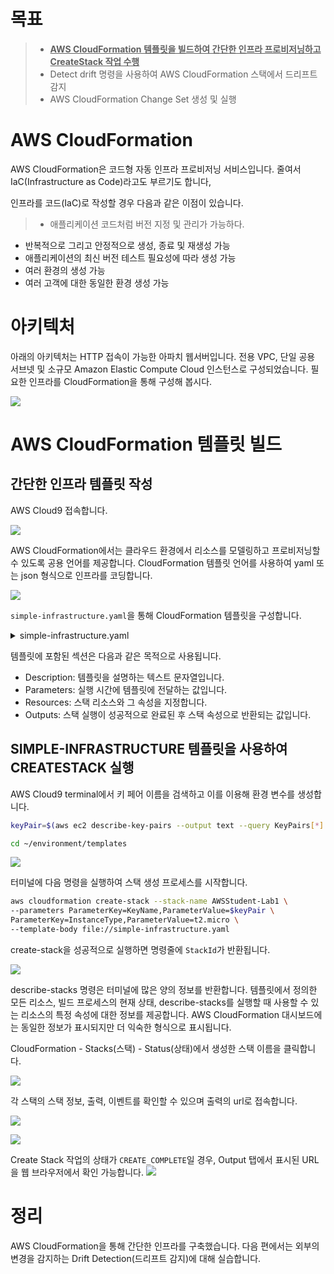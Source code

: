 # 목표
> - <u>**AWS CloudFormation 템플릿을 빌드하여 간단한 인프라 프로비저닝하고 CreateStack 작업 수행**</u>
> - Detect drift 명령을 사용하여 AWS CloudFormation 스택에서 드리프트 감지
> - AWS CloudFormation Change Set 생성 및 실행

# AWS CloudFormation
AWS CloudFormation은 코드형 자동 인프라 프로비저닝 서비스입니다. 줄여서 IaC(Infrastructure as Code)라고도 부르기도 합니다,

인프라를 코드(IaC)로 작성할 경우 다음과 같은 이점이 있습니다.
> - 애플리케이션 코드처럼 버전 지정 및 관리가 가능하다.
- 반복적으로 그리고 안정적으로 생성, 종료 및 재생성 가능
- 애플리케이션의 최신 버전 테스트 필요성에 따라 생성 가능
- 여러 환경의 생성 가능
- 여러 고객에 대한 동일한 환경 생성 가능

# 아키텍처
아래의 아키텍처는 HTTP 접속이 가능한 아파치 웹서버입니다. 전용 VPC, 단일 공용 서브넷 및 소규모 Amazon Elastic Compute Cloud 인스턴스로 구성되었습니다. 필요한 인프라를 CloudFormation을 통해 구성해 봅시다.

![](https://velog.velcdn.com/images/chocochip/post/7fb4ddff-81d0-42c7-a7c1-193e4084f5b4/image.png)


# AWS CloudFormation 템플릿 빌드
## 간단한 인프라 템플릿 작성

AWS Cloud9 접속합니다.

![](https://velog.velcdn.com/images/chocochip/post/dca2c448-56b1-4ebc-90c8-a9e28262695d/image.png)

AWS CloudFormation에서는 클라우드 환경에서 리소스를 모델링하고 프로비저닝할 수 있도록 공용 언어를 제공합니다. CloudFormation 템플릿 언어를 사용하여 yaml 또는 json 형식으로 인프라를 코딩합니다. 

![](https://velog.velcdn.com/images/chocochip/post/8558ce96-b537-4848-afc7-fd0c742c91a6/image.png)

`simple-infrastructure.yaml`을 통해 CloudFormation 템플릿을 구성합니다.


<details>
<summary>simple-infrastructure.yaml</summary>
<div markdown="1">

```yaml
AWSTemplateFormatVersion: 2010-09-09
Description: >-
  AWS CloudFormation Simple Infrastructure Template
  VPC_Single_Instance_In_Subnet: This template will show how to create a VPC and
  add an EC2 instance with an Elastic IP address and a security group.
Parameters:
  VPCCIDR:
    Description: CIDR Block for VPC
    Type: String
    Default: 10.199.0.0/16
    AllowedValues:
      - 10.199.0.0/16
  PUBSUBNET1: 
  InstanceType:
    Description: WebServer EC2 instance type
    Type: String
    Default: t2.nano
    AllowedValues:
      - t2.nano
      - t2.micro
      - t2.small
    ConstraintDescription: must be a valid EC2 instance type.
  KeyName:
    Description: Keyname for the keypair that Qwiklab will use to launch EC2 instances
    Type: 'AWS::EC2::KeyPair::KeyName'
    ConstraintDescription: must be the name of the provided existing EC2 KeyPair.
  SSHLocation:
    Description: ' The IP address range that can be used to SSH to the EC2 instances'
    Type: String
    MinLength: '9'
    MaxLength: '18'
    Default: 0.0.0.0/0
    AllowedPattern: '(\d{1,3})\.(\d{1,3})\.(\d{1,3})\.(\d{1,3})/(\d{1,2})'
    ConstraintDescription: must be a valid IP CIDR range of the form x.x.x.x/x.
  LatestAmiId:
    Description: Find the current AMI ID using System Manager Parameter Store
    Type: 'AWS::SSM::Parameter::Value<AWS::EC2::Image::Id>'
    Default: /aws/service/ami-amazon-linux-latest/amzn2-ami-hvm-x86_64-gp2
  QwiklabLocale:
    Default: en
    Description: >-
      The locale of the student will be passed in to this parameter via the
      Qwiklab platform (via the student's browser)
    Type: String
Resources:
  VPC:
    Type: 'AWS::EC2::VPC'
    Properties:
      CidrBlock: !Ref VPCCIDR
      EnableDnsSupport: 'true'
      EnableDnsHostnames: 'true'
      Tags:
        - Key: Application
          Value: !Ref 'AWS::StackId'
        - Key: Name
          Value: CF lab environment
  Subnet:
    Type: 'AWS::EC2::Subnet'
    DependsOn: VPC
    Properties:
      VpcId: !Ref VPC
      CidrBlock: !Ref PUBSUBNET1
      MapPublicIpOnLaunch: 'true'
      AvailabilityZone: !Select 
        - '0'
        - !GetAZs ''
      Tags:
        - Key: Application
          Value: !Ref 'AWS::StackId'
        - Key: Name
          Value: Public Subnet
  InternetGateway:
    Type: 'AWS::EC2::InternetGateway'
    DependsOn: VPC
    Properties:
      Tags:
        - Key: Application
          Value: !Ref 'AWS::StackId'
  AttachGateway:
    Type: 'AWS::EC2::VPCGatewayAttachment'
    DependsOn: VPC
    Properties:
      VpcId: !Ref VPC
      InternetGatewayId: !Ref InternetGateway
  RouteTable:
    Type: 'AWS::EC2::RouteTable'
    DependsOn: VPC
    Properties:
      VpcId: !Ref VPC
      Tags:
        - Key: Application
          Value: !Ref 'AWS::StackId'
  Route: 
  SubnetRouteTableAssociation: 
  NetworkAcl:
    Type: 'AWS::EC2::NetworkAcl'
    DependsOn:
      - VPC
      - InternetGateway
    Properties:
      VpcId: !Ref VPC
      Tags:
        - Key: Application
          Value: !Ref 'AWS::StackId'
  InboundHTTPNetworkAclEntry:
    Type: 'AWS::EC2::NetworkAclEntry'
    DependsOn:
      - VPC
      - InternetGateway
    Properties:
      NetworkAclId: !Ref NetworkAcl
      RuleNumber: '100'
      Protocol: '6'
      RuleAction: allow
      Egress: 'false'
      CidrBlock: 0.0.0.0/0
      PortRange:
        From: '80'
        To: '80'
  InboundSSHNetworkAclEntry:
    Type: 'AWS::EC2::NetworkAclEntry'
    DependsOn:
      - VPC
      - InternetGateway
    Properties:
      NetworkAclId: !Ref NetworkAcl
      RuleNumber: '101'
      Protocol: '6'
      RuleAction: allow
      Egress: 'false'
      CidrBlock: 0.0.0.0/0
      PortRange:
        From: '22'
        To: '22'
  InboundResponsePortsNetworkAclEntry:
    Type: 'AWS::EC2::NetworkAclEntry'
    DependsOn:
      - VPC
      - InternetGateway
    Properties:
      NetworkAclId: !Ref NetworkAcl
      RuleNumber: '102'
      Protocol: '6'
      RuleAction: allow
      Egress: 'false'
      CidrBlock: 0.0.0.0/0
      PortRange:
        From: '1024'
        To: '65535'
  OutBoundHTTPNetworkAclEntry:
    Type: 'AWS::EC2::NetworkAclEntry'
    DependsOn:
      - VPC
      - InternetGateway
    Properties:
      NetworkAclId: !Ref NetworkAcl
      RuleNumber: '100'
      Protocol: '6'
      RuleAction: allow
      Egress: 'true'
      CidrBlock: 0.0.0.0/0
      PortRange:
        From: '80'
        To: '80'
  OutBoundHTTPSNetworkAclEntry:
    Type: 'AWS::EC2::NetworkAclEntry'
    DependsOn:
      - VPC
      - InternetGateway
    Properties:
      NetworkAclId: !Ref NetworkAcl
      RuleNumber: '101'
      Protocol: '6'
      RuleAction: allow
      Egress: 'true'
      CidrBlock: 0.0.0.0/0
      PortRange:
        From: '443'
        To: '443'
  OutBoundResponsePortsNetworkAclEntry:
    Type: 'AWS::EC2::NetworkAclEntry'
    DependsOn:
      - VPC
      - InternetGateway
    Properties:
      NetworkAclId: !Ref NetworkAcl
      RuleNumber: '102'
      Protocol: '6'
      RuleAction: allow
      Egress: 'true'
      CidrBlock: 0.0.0.0/0
      PortRange:
        From: '1024'
        To: '65535'
  SubnetNetworkAclAssociation:
    Type: 'AWS::EC2::SubnetNetworkAclAssociation'
    Properties:
      SubnetId: !Ref Subnet
      NetworkAclId: !Ref NetworkAcl
  IPAddress:
    Type: 'AWS::EC2::EIP'
    DependsOn: AttachGateway
    Properties:
      Domain: vpc
      InstanceId: !Ref WebServerInstance
  InstanceSecurityGroup:
    Type: 'AWS::EC2::SecurityGroup'
    Properties:
      VpcId: !Ref VPC
      GroupDescription: Enable SSH access via port 22 and HTTP via port 80
      SecurityGroupIngress:
        - IpProtocol: tcp
          FromPort: '22'
          ToPort: '22'
          CidrIp: !Ref SSHLocation
        - IpProtocol: tcp
          FromPort: '80'
          ToPort: '80'
          CidrIp: 0.0.0.0/0
  WebServerInstance:
    Type: 'AWS::EC2::Instance'
    DependsOn: AttachGateway
    Metadata:
      Comment: Install a simple application
      'AWS::CloudFormation::Init':
        config:
          packages:
            yum:
              httpd: []
          files:
            /var/www/html/index.html:
              content: !Join 
                - |+

                - - >-
                    <h1>Congratulations, you have successfully deployed a simple
                    infrastructure using AWS CloudFormation.</h1>
              mode: '000644'
              owner: root
              group: root
            /etc/cfn/cfn-hup.conf:
              content: !Join 
                - ''
                - - |
                    [main]
                  - stack=
                  - !Ref 'AWS::StackId'
                  - |+

                  - region=
                  - !Ref 'AWS::Region'
                  - |+

              mode: '000400'
              owner: root
              group: root
            /etc/cfn/hooks.d/cfn-auto-reloader.conf:
              content: !Join 
                - ''
                - - |
                    [cfn-auto-reloader-hook]
                  - |
                    triggers=post.update
                  - >
                    path=Resources.WebServerInstance.Metadata.AWS::CloudFormation::Init
                  - 'action=/opt/aws/bin/cfn-init -v '
                  - '         --stack '
                  - !Ref 'AWS::StackName'
                  - '         --resource WebServerInstance '
                  - '         --region '
                  - !Ref 'AWS::Region'
                  - |+

                  - |
                    runas=root
              mode: '000400'
              owner: root
              group: root
          services:
            sysvinit:
              httpd:
                enabled: 'true'
                ensureRunning: 'true'
              cfn-hup:
                enabled: 'true'
                ensureRunning: 'true'
                files:
                  - /etc/cfn/cfn-hup.conf
                  - /etc/cfn/hooks.d/cfn-auto-reloader.conf
    Properties:
      InstanceType: !Ref InstanceType
      ImageId: !Ref LatestAmiId
      KeyName: !Ref KeyName
      Tags:
        - Key: Application
          Value: !Ref 'AWS::StackId'
        - Key: Name
          Value: Lab Host
      NetworkInterfaces:
        - GroupSet:
            - !Ref InstanceSecurityGroup
          AssociatePublicIpAddress: 'true'
          DeviceIndex: '0'
          DeleteOnTermination: 'true'
          SubnetId: !Ref Subnet
      UserData: !Base64 
        'Fn::Join':
          - ''
          - - |
              #!/bin/bash -xe
            - |
              yum update -y aws-cfn-bootstrap
            - '/opt/aws/bin/cfn-init -v '
            - '         --stack '
            - !Ref 'AWS::StackName'
            - '         --resource WebServerInstance '
            - '         --region '
            - !Ref 'AWS::Region'
            - |+

            - '/opt/aws/bin/cfn-signal -e $? '
            - '         --stack '
            - !Ref 'AWS::StackName'
            - '         --resource WebServerInstance '
            - '         --region '
            - !Ref 'AWS::Region'
            - |+

    CreationPolicy:
      ResourceSignal:
        Timeout: PT15M
Outputs:
  URL:
    Value: !Join 
      - ''
      - - 'http://'
        - !GetAtt 
          - WebServerInstance
          - PublicIp
    Description: Newly created application URL

```
</div>
</details>


템플릿에 포함된 섹션은 다음과 같은 목적으로 사용됩니다.
- Description: 템플릿을 설명하는 텍스트 문자열입니다.
- Parameters: 실행 시간에 템플릿에 전달하는 값입니다.
- Resources: 스택 리소스와 그 속성을 지정합니다.
- Outputs: 스택 실행이 성공적으로 완료된 후 스택 속성으로 반환되는 값입니다.

## SIMPLE-INFRASTRUCTURE 템플릿을 사용하여 CREATESTACK 실행
  
AWS Cloud9 terminal에서 키 페어 이름을 검색하고 이를 이용해 환경 변수를 생성합니다.
  
```bash
keyPair=$(aws ec2 describe-key-pairs --output text --query KeyPairs[*].KeyName)
```
```bash
cd ~/environment/templates
```
  
![](https://velog.velcdn.com/images/chocochip/post/542883a5-8455-4eb7-b75a-198eebd0a2c6/image.png)

터미널에 다음 명령을 실행하여 스택 생성 프로세스를 시작합니다.
  
```bash
aws cloudformation create-stack --stack-name AWSStudent-Lab1 \
--parameters ParameterKey=KeyName,ParameterValue=$keyPair \
ParameterKey=InstanceType,ParameterValue=t2.micro \
--template-body file://simple-infrastructure.yaml

```

create-stack을 성공적으로 실행하면 명령줄에 `StackId`가 반환됩니다.
  
![](https://velog.velcdn.com/images/chocochip/post/3578b0d3-2c7b-43ac-b5c2-33d3afceb0c6/image.png)


describe-stacks 명령은 터미널에 많은 양의 정보를 반환합니다. 템플릿에서 정의한 모든 리소스, 빌드 프로세스의 현재 상태, describe-stacks를 실행할 때 사용할 수 있는 리소스의 특정 속성에 대한 정보를 제공합니다. AWS CloudFormation 대시보드에는 동일한 정보가 표시되지만 더 익숙한 형식으로 표시됩니다.
  
CloudFormation - Stacks(스택) - Status(상태)에서 생성한 스택 이름을 클릭합니다.
  

![](https://velog.velcdn.com/images/chocochip/post/13c51368-e98b-46d4-b863-7b83a789e347/image.png)

  
각 스택의 스택 정보, 출력, 이벤트를 확인할 수 있으며 출력의 url로 접속합니다.

![](https://velog.velcdn.com/images/chocochip/post/a99ffff2-2324-40dc-a176-82f92c39e082/image.png)


![](https://velog.velcdn.com/images/chocochip/post/49a70549-7839-4df3-8844-f4137e333772/image.png)

Create Stack 작업의 상태가 `CREATE_COMPLETE`일 경우, Output 탭에서 표시된 URL을 웹 브라우저에서 확인 가능합니다.
![](https://velog.velcdn.com/images/chocochip/post/8dc50b64-4aee-48ec-a714-bf7ed710031d/image.png)

# 정리
AWS CloudFormation을 통해 간단한 인프라를 구축했습니다. 다음 편에서는 외부의 변경을 감지하는 Drift Detection(드리프트 감지)에 대해 실습합니다.